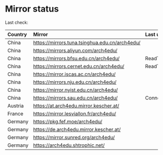 <script src="./time.js"></script>
# Mirror status
Last check: <script type="text/javascript">localize(1750869245.0519245);</script>

|Country|Mirror|Last update|
|:------|:-----|:----------|
|China|https://mirrors.tuna.tsinghua.edu.cn/arch4edu/|<script type="text/javascript">localize(1750834231);</script>|
|China|https://mirrors.aliyun.com/arch4edu/|<script type="text/javascript">localize(1750834231);</script>|
|China|https://mirrors.bfsu.edu.cn/arch4edu/|ReadTimeout|
|China|https://mirrors.cernet.edu.cn/arch4edu/|ReadTimeout|
|China|https://mirror.iscas.ac.cn/arch4edu/|<script type="text/javascript">localize(1750574662);</script>|
|China|https://mirrors.nju.edu.cn/arch4edu/|<script type="text/javascript">localize(1750747692);</script>|
|China|https://mirror.nyist.edu.cn/arch4edu/|<script type="text/javascript">localize(1750834231);</script>|
|China|https://mirrors.sau.edu.cn/arch4edu/|ConnectionError|
|Austria|https://at.arch4edu.mirror.kescher.at/|<script type="text/javascript">localize(1750834231);</script>|
|France|https://mirror.lesviallon.fr/arch4edu/|<script type="text/javascript">localize(1750834231);</script>|
|Germany|https://pkg.fef.moe/arch4edu/|<script type="text/javascript">localize(1750834231);</script>|
|Germany|https://de.arch4edu.mirror.kescher.at/|<script type="text/javascript">localize(1750834231);</script>|
|Germany|https://mirror.sunred.org/arch4edu/|<script type="text/javascript">localize(1750834231);</script>|
|Germany|https://arch4edu.shtrophic.net/|<script type="text/javascript">localize(1750834231);</script>|

<script src="./tablefilter/tablefilter.js"></script>
<script src="./table.js"></script>